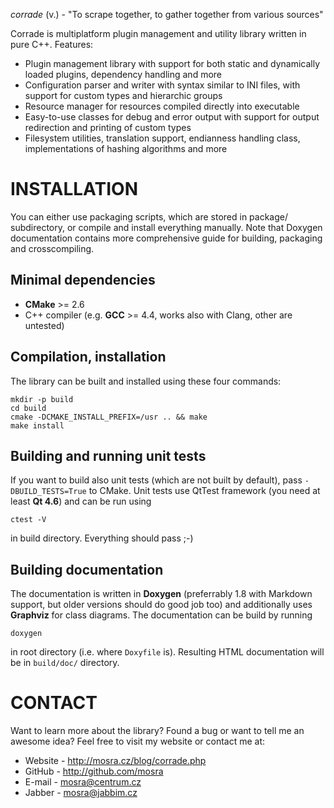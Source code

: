 *corrade* (v.) - "To scrape together, to gather together from various sources"

Corrade is multiplatform plugin management and utility library written in pure
C++. Features:

 * Plugin management library with support for both static and dynamically
   loaded plugins, dependency handling and more
 * Configuration parser and writer with syntax similar to INI files, with
   support for custom types and hierarchic groups
 * Resource manager for resources compiled directly into executable
 * Easy-to-use classes for debug and error output with support for output
   redirection and printing of custom types
 * Filesystem utilities, translation support, endianness handling class,
   implementations of hashing algorithms and more

INSTALLATION
============

You can either use packaging scripts, which are stored in package/
subdirectory, or compile and install everything manually. Note that Doxygen
documentation contains more comprehensive guide for building, packaging and
crosscompiling.

Minimal dependencies
--------------------

 * **CMake** >= 2.6
 * C++ compiler (e.g. **GCC** >= 4.4, works also with Clang, other are untested)

Compilation, installation
-------------------------

The library can be built and installed using these four commands:

    mkdir -p build
    cd build
    cmake -DCMAKE_INSTALL_PREFIX=/usr .. && make
    make install

Building and running unit tests
-------------------------------

If you want to build also unit tests (which are not built by default), pass
`-DBUILD_TESTS=True` to CMake. Unit tests use QtTest framework (you need at
least **Qt 4.6**) and can be run using

    ctest -V

in build directory. Everything should pass ;-)

Building documentation
----------------------

The documentation is written in **Doxygen** (preferrably 1.8 with Markdown
support, but older versions should do good job too) and additionally uses
**Graphviz** for class diagrams. The documentation can be build by running

    doxygen

in root directory (i.e. where `Doxyfile` is). Resulting HTML documentation
will be in `build/doc/` directory.

CONTACT
=======

Want to learn more about the library? Found a bug or want to tell me an
awesome idea? Feel free to visit my website or contact me at:

 * Website - http://mosra.cz/blog/corrade.php
 * GitHub - http://github.com/mosra
 * E-mail - mosra@centrum.cz
 * Jabber - mosra@jabbim.cz
